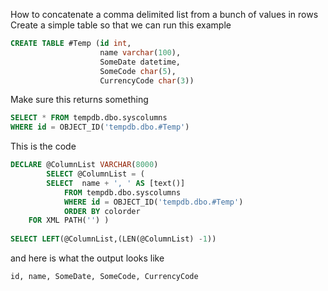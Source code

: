 
How to concatenate a comma delimited list from a bunch of values in rows
Create a simple table so that we can run this example
``` SQL
CREATE TABLE #Temp (id int,
					name varchar(100),
					SomeDate datetime,
					SomeCode char(5),
					CurrencyCode char(3))
```

Make sure this returns something
``` SQL
SELECT * FROM tempdb.dbo.syscolumns
WHERE id = OBJECT_ID('tempdb.dbo.#Temp')
```

This is the code
``` SQL
DECLARE @ColumnList VARCHAR(8000)
        SELECT @ColumnList = (
        SELECT  name + ', ' AS [text()]
			FROM tempdb.dbo.syscolumns
			WHERE id = OBJECT_ID('tempdb.dbo.#Temp')
			ORDER BY colorder
	FOR XML PATH('') )
 
SELECT LEFT(@ColumnList,(LEN(@ColumnList) -1))
```
and here is what the output looks like
```
id, name, SomeDate, SomeCode, CurrencyCode
```
